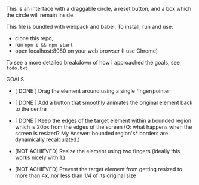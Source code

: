 
This is an interface with a draggable circle, a reset button, and a box which the circle will remain inside. 

This file is bundled with webpack and babel.
To install, run and use:
- clone this repo,
- run ```npm i && npm start```
- open localhost:8080 on your web browser (I use Chrome)

To see a more detailed breakdown of how I approached the goals, see ```todo.txt```

GOALS
- [ DONE ] Drag the element around using a single finger/pointer
- [ DONE ] Add a button that smoothly animates the original element back to the centre
- [ DONE ] Keep the edges of the target element within a bounded region which is 20px from the edges of the screen (Q: what happens when the screen is resized? My Answer: bounded region's* borders are dynamically recalculated.)

- [NOT ACHIEVED] Resize the element using two fingers (ideally this works nicely with 1.)
- [NOT ACHIEVED] Prevent the target element from getting resized to more than 4x, nor less than 1/4 of its original size
